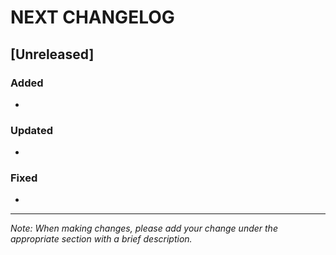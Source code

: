 # NEXT CHANGELOG

## [Unreleased]

### Added
- 

### Updated
- 

### Fixed
- 

---
*Note: When making changes, please add your change under the appropriate section with a brief description.* 